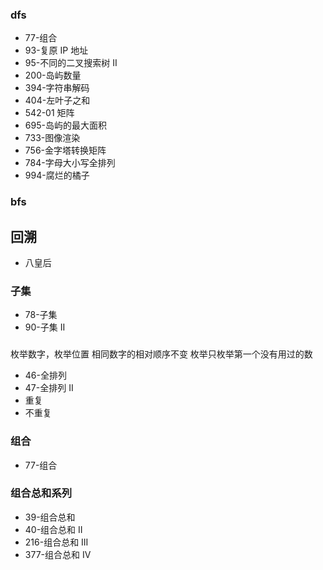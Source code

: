 
### dfs
- 77-组合
- 93-复原 IP 地址
- 95-不同的二叉搜索树 II
- 200-岛屿数量
- 394-字符串解码
- 404-左叶子之和
- 542-01 矩阵
- 695-岛屿的最大面积
- 733-图像渲染
- 756-金字塔转换矩阵
- 784-字母大小写全排列
- 994-腐烂的橘子

### bfs


## 回溯
- 八皇后
### 子集
- 78-子集
- 90-子集 II


### 
枚举数字，枚举位置  相同数字的相对顺序不变  枚举只枚举第一个没有用过的数
- 46-全排列
- 47-全排列 II
- 重复
- 不重复


### 组合
- 77-组合


### 组合总和系列
- 39-组合总和
- 40-组合总和 II
- 216-组合总和 III
- 377-组合总和 Ⅳ

